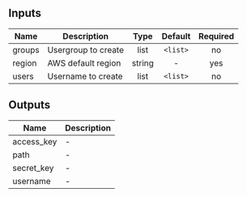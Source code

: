 ## Inputs

| Name | Description | Type | Default | Required |
|------|-------------|:----:|:-----:|:-----:|
| groups | Usergroup to create | list | `<list>` | no |
| region | AWS default region | string | - | yes |
| users | Username to create | list | `<list>` | no |

## Outputs

| Name | Description |
|------|-------------|
| access\_key | - |
| path | - |
| secret\_key | - |
| username | - |

